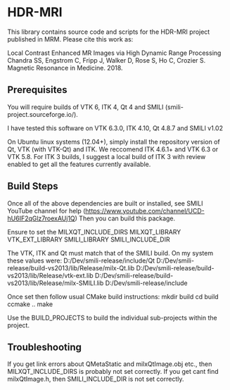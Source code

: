 ﻿# HDR-MRI

This library contains source code and scripts for the HDR-MRI project published in MRM. Please cite this work as:

Local Contrast Enhanced MR Images via High Dynamic Range Processing
Chandra SS, Engstrom C, Fripp J, Walker D, Rose S, Ho C, Crozier S. Magnetic Resonance in Medicine. 2018.

## Prerequisites 
You will require builds of VTK 6, ITK 4, Qt 4 and SMILI (smili-project.sourceforge.io/).

I have tested this software on VTK 6.3.0, ITK 4.10, Qt 4.8.7 and SMILI v1.02

On Ubuntu linux systems (12.04+), simply install the repository version of Qt, VTK (with VTK-Qt) and ITK. We reccomend ITK 4.6.1+ and VTK 6.3 or VTK 5.8.
For ITK 3 builds, I suggest a local build of ITK 3 with review enabled to get all the features currently available.

## Build Steps
Once all of the above dependencies are built or installed, see SMILI YouTube channel for help (https://www.youtube.com/channel/UCD-hU6IF2qGlz7roexAUj1Q)
Then you can build this package.

Ensure to set the 
MILXQT_INCLUDE_DIRS
MILXQT_LIBRARY
VTK_EXT_LIBRARY
SMILI_LIBRARY
SMILI_INCLUDE_DIR

The VTK, ITK and Qt must match that of the SMILI build. On my system these values were:
D:/Dev/smili-release/include/Qt
D:/Dev/smili-release/build-vs2013/lib/Release/milx-Qt.lib
D:/Dev/smili-release/build-vs2013/lib/Release/vtk-ext.lib
D:/Dev/smili-release/build-vs2013/lib/Release/milx-SMILI.lib
D:/Dev/smili-release/include

Once set then follow usual CMake build instructions:
mkdir build
cd build
ccmake ..
make

Use the BUILD_PROJECTS to build the individual sub-projects within the project.

## Troubleshooting
If you get link errors about QMetaStatic and milxQtImage.obj etc., then MILXQT_INCLUDE_DIRS is probably not set correctly.
If you get cant find milxQtImage.h, then SMILI_INCLUDE_DIR is not set correctly.
